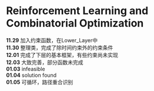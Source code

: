# Reinforcement Learning and Combinatorial Optimization  

**11.29**
加入约束函数，在Lower_Layer中<br>
**11.30**
整理类，完成了除时间约束外的约束条件<br>
**12.01**
完成了下层的基本框架，有些约束尚未实现<br>
**12.03**
大致完善，部分函数未完成<br>
**01.03**
infeasible<br>
**01.04**
solution found<br>
**01.05**
可循环，路径重合识别<br>

